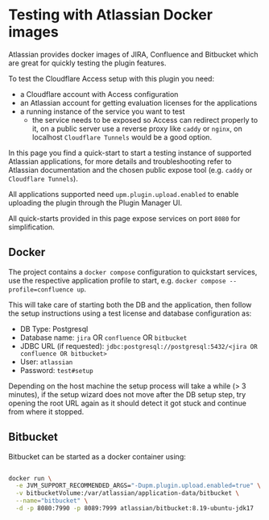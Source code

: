 # Testing with Atlassian Docker images

Atlassian provides docker images of JIRA, Confluence and Bitbucket which are great for 
quickly testing the plugin features.

To test the Cloudflare Access setup with this plugin you need:
- a Cloudflare account with Access configuration
- an Atlassian account for getting evaluation licenses for the applications
- a running instance of the service you want to test
  - the service needs to be exposed so Access can redirect properly to it, on a public server use a reverse proxy like 
`caddy` or `nginx`, on localhost `Cloudflare Tunnels` would be a good option. 

In this page you find a quick-start to start a testing instance of supported Atlassian applications, for more details 
and troubleshooting refer to Atlassian documentation and the chosen public expose tool (e.g. `caddy` or  `Cloudflare Tunnels`).

All applications supported need `upm.plugin.upload.enabled` to enable uploading the plugin through the Plugin Manager UI.

All quick-starts provided in this page expose services on port `8080` for simplification. 

## Docker

The project contains a `docker compose` configuration to quickstart services, use the respective application profile to
start, e.g. `docker compose --profile=confluence up`.

This will take care of starting both the DB and the application, then follow the setup instructions using a test license 
and database configuration as:
- DB Type: Postgresql
- Database name: `jira` OR `confluence` OR `bitbucket`
- JDBC URL (if requested): `jdbc:postgresql://postgresql:5432/<jira OR confluence OR bitbucket>`
- User: `atlassian`
- Password: `test#setup`

Depending on the host machine the setup process will take a while (> 3 minutes), if the setup wizard does not move after
the DB setup step, try opening the root URL again as it should detect it got stuck and continue from where it stopped.

## Bitbucket

Bitbucket can be started as a docker container using:

```bash

docker run \
  -e JVM_SUPPORT_RECOMMENDED_ARGS="-Dupm.plugin.upload.enabled=true" \
  -v bitbucketVolume:/var/atlassian/application-data/bitbucket \
  --name="bitbucket" \
  -d -p 8080:7990 -p 8089:7999 atlassian/bitbucket:8.19-ubuntu-jdk17
```
